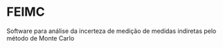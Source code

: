 # FEIMC
Software para análise da incerteza de medição de medidas indiretas pelo método de Monte Carlo
